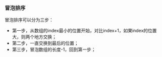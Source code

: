 ### 冒泡排序
冒泡排序可以分为三步：
- 第一步，从数组的index最小的位置开始，对比index+1，如果index的位置大，则两个地方交换；
- 第二步，一直交换到最后的位置；
- 第三步，冒泡数组的长度-1，回到第一步；

